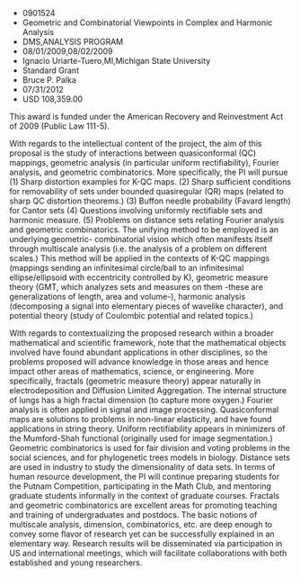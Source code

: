 
* 0901524
* Geometric and Combinatorial Viewpoints in Complex and Harmonic Analysis
* DMS,ANALYSIS PROGRAM
* 08/01/2009,08/02/2009
* Ignacio Uriarte-Tuero,MI,Michigan State University
* Standard Grant
* Bruce P. Palka
* 07/31/2012
* USD 108,359.00

This award is funded under the American Recovery and Reinvestment Act of 2009
(Public Law 111-5).

With regards to the intellectual content of the project, the aim of this
proposal is the study of interactions between quasiconformal (QC) mappings,
geometric analysis (in particular uniform rectifiability), Fourier analysis, and
geometric combinatorics. More specifically, the PI will pursue (1) Sharp
distortion examples for K-QC maps. (2) Sharp sufficient conditions for
removability of sets under bounded quasiregular (QR) maps (related to sharp QC
distortion theorems.) (3) Buffon needle probability (Favard length) for Cantor
sets (4) Questions involving uniformly rectifiable sets and harmonic measure.
(5) Problems on distance sets relating Fourier analysis and geometric
combinatorics. The unifying method to be employed is an underlying geometric-
combinatorial vision which often manifests itself through multiscale analysis
(i.e. the analysis of a problem on different scales.) This method will be
applied in the contexts of K-QC mappings (mappings sending an infinitesimal
circle/ball to an infinitesimal ellipse/ellipsoid with eccentricity controlled
by K), geometric measure theory (GMT, which analyzes sets and measures on them
-these are generalizations of length, area and volume-), harmonic analysis
(decomposing a signal into elementary pieces of wavelike character), and
potential theory (study of Coulombic potential and related topics.)

With regards to contextualizing the proposed research within a broader
mathematical and scientific framework, note that the mathematical objects
involved have found abundant applications in other disciplines, so the problems
proposed will advance knowledge in those areas and hence impact other areas of
mathematics, science, or engineering. More specifically, fractals (geometric
measure theory) appear naturally in electrodeposition and Diffusion Limited
Aggregation. The internal structure of lungs has a high fractal dimension (to
capture more oxygen.) Fourier analysis is often applied in signal and image
processing. Quasiconformal maps are solutions to problems in non-linear
elasticity, and have found applications in string theory. Uniform rectifiability
appears in minimizers of the Mumford-Shah functional (originally used for image
segmentation.) Geometric combinatorics is used for fair division and voting
problems in the social sciences, and for phylogenetic trees models in biology.
Distance sets are used in industry to study the dimensionality of data sets. In
terms of human resource development, the PI will continue preparing students for
the Putnam Competition, participating in the Math Club, and mentoring graduate
students informally in the context of graduate courses. Fractals and geometric
combinatorics are excellent areas for promoting teaching and training of
undergraduates and postdocs. The basic notions of multiscale analysis,
dimension, combinatorics, etc. are deep enough to convey some flavor of research
yet can be successfully explained in an elementary way. Research results will be
disseminated via participation in US and international meetings, which will
facilitate collaborations with both established and young researchers.
